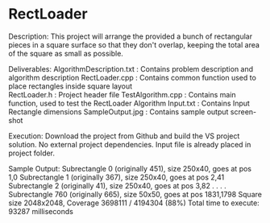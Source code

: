 # RectLoader

Description:
This project will arrange the provided a bunch of rectangular pieces in a 
square surface so that they don't overlap, keeping the total area of the 
square as small as possible.

Deliverables:
AlgorithmDescription.txt  :  Contains problem description and algorithm description
RectLoader.cpp			  :  Contains common function used to place rectangles inside square layout  
RectLoader.h			  :  Project header file
TestAlgorithm.cpp 		  :	 Contains main function, used to test the RectLoader Algorithm
Input.txt				  :  Contains Input Rectangle dimensions
SampleOutput.jpg		  :  Contains sample output screen-shot

Execution:
Download the project from Github and build the VS project solution.
No external project dependencies.
Input file is already placed in project folder.


Sample Output:
Subrectangle 0 (originally 451), size 250x40, goes at pos 1,0
Subrectangle 1 (originally 367), size 250x40, goes at pos 2,41
Subrectangle 2 (originally 41), size 250x40, goes at pos 3,82
.
.
.
.
Subrectangle 760 (originally 665), size 50x50, goes at pos 1831,1798
  Square size 2048x2048, Coverage 3698111 / 4194304 (88%)
 Total time to execute: 93287  milliseconds